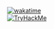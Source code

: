 
[![wakatime](https://wakatime.com/badge/user/27574a11-d20b-4488-aa7b-5b6d0e9dbb40.svg)](https://wakatime.com/@27574a11-d20b-4488-aa7b-5b6d0e9dbb40)
<br>
[![TryHackMe](https://tryhackme-badges.s3.amazonaws.com/jkjk101.png)](https://tryhackme.com/p/jkjk101)
